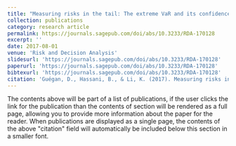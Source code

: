 ```yaml
---
title: "Measuring risks in the tail: The extreme VaR and its confidence interval"
collection: publications
category: research article
permalink: https://journals.sagepub.com/doi/abs/10.3233/RDA-170128
excerpt: ''
date: 2017-08-01
venue: 'Risk and Decision Analysis'
slidesurl: 'https://journals.sagepub.com/doi/abs/10.3233/RDA-170128'
paperurl: 'https://journals.sagepub.com/doi/abs/10.3233/RDA-170128'
bibtexurl: 'https://journals.sagepub.com/doi/abs/10.3233/RDA-170128'
citation: 'Guégan, D., Hassani, B., & Li, K. (2017). Measuring risks in the tail: The extreme VaR and its confidence interval. Risk and Decision Analysis, 6(3), 213-224. https://doi.org/10.3233/RDA-170128 (Original work published 2017)'
---
```

The contents above will be part of a list of publications, if the user clicks the link for the publication than the contents of section will be rendered as a full page, allowing you to provide more information about the paper for the reader. When publications are displayed as a single page, the contents of the above "citation" field will automatically be included below this section in a smaller font.
